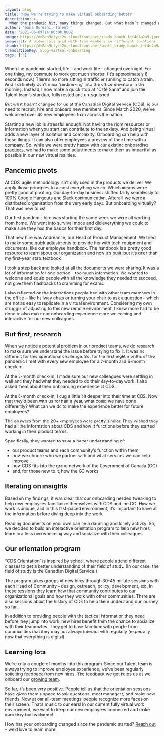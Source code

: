 ```yaml
---
layout: blog
title: 'How we’re trying to make virtual onboarding better'
description: >-
  When the pandemic hit, many things changed. But what hadn’t changed was how CDS was continuously welcoming new employees to the team. Read how we adapted to this virtual reality to onboard new team members.
author: 'Sana Qureshi, Talent '
date: '2021-06-09T14:00:00.000Z'
image: https://de2an9clyit2x.cloudfront.net/brady_bunch_fef4e4a9a9.jpeg
image-alt: A video call grid with team members in different locations. They’re waving and interacting with each other.
thumb: https://de2an9clyit2x.cloudfront.net/small_brady_bunch_fef4e4a9a9.jpeg
translationKey: blog-virtual-onboarding
tags: [""]
---
```

When the pandemic started, life – and work life – changed overnight. For one thing, my commute to work got much shorter. (It’s approximately 8 seconds now.) There’s no more sitting in traffic or running to catch a train. And I definitely don’t miss ‘sardine-ing’ into the office elevators in the morning. Instead, I now make a quick stop at “Café Sana” and join the Talent team’s standup, fully rested and un-squished. 

But what *hasn’t* changed for us at the Canadian Digital Service (CDS), is our need to recruit, hire and onboard new members. Since March 2020, we’ve welcomed over 40 new employees from across the nation.

Starting a new job is stressful enough. Not having the right resources or information when you start can contribute to the anxiety. And being virtual adds a new layer of isolation and complexity. Onboarding can help with these things. It can also offer employees a preview of their time with a company. So, while we were pretty happy with our existing [onboarding practices](https://digital.canada.ca/2019/07/29/making-a-great-first-impression-onboarding-matters/), we had to make some adjustments to make them as impactful as possible in our new virtual realities. 

## Pandemic pivots

At CDS, agile methodology isn’t only used in the products we deliver. We apply those principles to almost everything we do. Which means we’re pretty good at pivoting. Our day-to-day business shifted fairly seamlessly to 100% Google Hangouts and Slack communication. Afterall, we were a distributed organization from the very early days.  But onboarding virtually? That was new to us! 

Our first pandemic hire was starting the same week we were all working from home. We went into survival mode and did everything we could to make sure they had the basics for their first day.

That new hire was Andréanne, our Head of Product Management. We tried to make some quick adjustments to provide her with tech equipment and documents, like our employee handbook. The handbook is a pretty good resource to learn about our organization and how it’s built, but it’s drier than my first-year stats textbook. 

I took a step back and looked at all the documents we were sharing. It was a lot of information for one person – too much information. We wanted to welcome and equip people with all the knowledge they needed to succeed, not give them flashbacks to cramming for exams.  

I also reflected on the interactions people had with other team members in the office –  like hallway chats or turning your chair to ask a question – which are not as easy to replicate in a virtual environment. Considering my own struggle of adjusting to this new remote environment, I knew more had to be done to also make our onboarding experience more welcoming and interactive for our new colleagues.

## But first, research

When we notice a potential problem in our product teams, we do research to make sure we understand the issue before trying to fix it. It was no different for this operational challenge. So, for the first eight months of the pandemic I met with every new employee for a 2-month and 6-month check-in.  

At the 2-month check-in, I made sure our new colleagues were settling in well and they had what they needed to do their day-to-day work. I also asked them about their onboarding experience at CDS. 

At the 6-month check-in, I dug a little bit deeper into their time at CDS. Now that they’d been with us for half a year, what could we have done differently? What can we do to make the experience better for future employees? 

The answers from the 20+ employees were pretty similar. They wished they had all the information about CDS and how it functions before they started working in their product teams. 

Specifically, they wanted to have a better understanding of:

* our product teams and each community’s function within them
* how we choose who we partner with and what services we can help improve
* how CDS fits into the grand network of the Government of Canada (GC)
* and, for those new to it, how the GC works 

## Iterating on insights

Based on my findings, it was clear that our onboarding needed tweaking to help new employees familiarize themselves with CDS and the GC. How we work is unique, and in this fast-paced environment, it’s important to have all the information before diving deep into the work. 

Reading documents on your own can be a daunting and lonely activity. So, we decided to build an interactive orientation program to help new hires learn in a less overwhelming way and socialize with their colleagues.  

## Our orientation program

“CDS Orientation” is inspired by school, where people attend different classes to get a better understanding of their field of study. (In our case, the field of study is the Canadian Digital Service.) 

The program takes groups of new hires through 30-45 minute sessions with each Head of Community – design, outreach, policy, development, etc. In these sessions they learn how that community contributes to our organizational goals and how they work with other communities. There are also sessions about the history of CDS to help them understand our journey so far.

In addition to providing people with the tactical information they need before they jump into work, new hires benefit from the chance to socialize with their teammates. They get to have facetime with people from communities that they may not always interact with regularly (especially now that everything is digital). 

## Learning lots

We’re only a couple of months into this program. Since our Talent team is always trying to improve employee experience, we’ve been regularly soliciting feedback from new hires. The feedback we get helps us as we onboard our [growing team](https://digital.canada.ca/jobs).

So far, it’s been very positive. People tell us that the orientation sessions have given them a space to ask questions, meet managers, and make new friends. Now at our all-team meetings, people recognize more faces on their screen. That’s music to our ears! In our current fully virtual work environment, we want to keep our new employees connected and make sure they feel welcome!

How has your onboarding changed since the pandemic started? [Reach out](mailto:cds-snc@servicecanada.gc.ca) – we’d love to learn more! 

